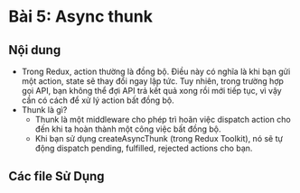 # Bài 5: Async thunk

## Nội dung
- Trong Redux, action thường là đồng bộ. Điều này có nghĩa là khi bạn gửi một action, state sẽ thay đổi ngay lập tức. Tuy nhiên, trong trường hợp gọi API, bạn không thể đợi API trả kết quả xong rồi mới tiếp tục, vì vậy cần có cách để xử lý action bất đồng bộ.
- Thunk là gì?
    - Thunk là một middleware cho phép trì hoãn việc dispatch action cho đến khi ta hoàn thành một công việc bất đồng bộ.
    - Khi bạn sử dụng createAsyncThunk (trong Redux Toolkit), nó sẽ tự động dispatch pending, fulfilled, rejected actions cho bạn.

## Các file Sử Dụng